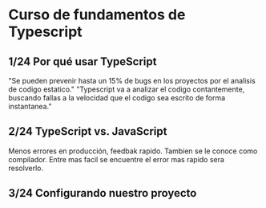 # Curso de fundamentos de Typescript
## 1/24 Por qué usar TypeScript
"Se pueden prevenir hasta un 15% de bugs en los proyectos por el analisis de codigo estatico."
"Typescript va a analizar el codigo contantemente, buscando fallas a la velocidad que el codigo sea escrito de forma instantanea."

## 2/24 TypeScript vs. JavaScript
Menos errores en producción, feedbak rapido.
Tambien se le conoce como compilador.
Entre mas facil se encuentre el error mas rapido sera resolverlo.

## 3/24 Configurando nuestro proyecto


